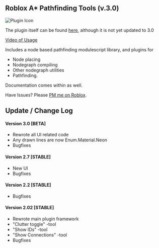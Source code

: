 ## Roblox A* Pathfinding Tools (v.3.0)

![Plugin Icon](http://i.imgur.com/1MY401e.png)

The plugin itself can be found [here](http://www.roblox.com/A-Pathfinding-System-v2-02-item?id=207049192), although it is not yet updated to 3.0


[Video of Usage](https://www.youtube.com/watch?v=2rF8iyOesL0)



Includes a node based pathfinding modulescript library, and plugins for 
- Node placing
- Nodegraph compiling
- Other nodegraph utilities
- Pathfinding.  

Documentation comes within as well.  

Have Issues? Please [PM me on Roblox](http://www.roblox.com/users/1729279/profile).  


## Update / Change Log

#### Version 3.0 [BETA]
- Rewrote all UI related code
- Any drawn lines are now Enum.Material.Neon
- Bugfixes

#### Version 2.7 [STABLE]
- New UI
- Bugfixes

#### Version 2.2 [STABLE]
- Bugfixes

#### Version 2.02 [STABLE]
- Rewrote main plugin framework
- "Clutter toggle" -tool
- "Show IDs" -tool
- "Show Connections" -tool
- Bugfixes
